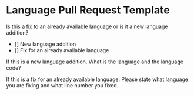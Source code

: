 # Language Pull Request Template

Is this a fix to an already available language or is it a new language addition?

- [] New language addition
- [] Fix for an already available language


If this is a new language addition. What is the language and the language code?



If this is a fix for an already available language. Please state what language you are fixing and what line number you fixed.




